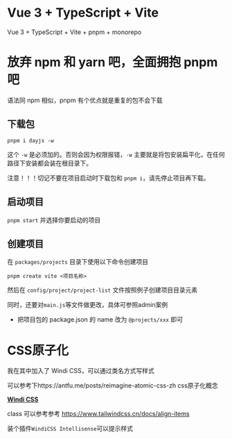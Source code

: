# Vue 3 + TypeScript + Vite

Vue 3 + TypeScript + Vite + pnpm + monorepo

# 放弃 npm 和 yarn 吧，全面拥抱 pnpm 吧

语法同 npm 相似，pnpm 有个优点就是重复的包不会下载

## 下载包

```
pnpm i dayjs -w
```

这个 `-w` 是必须加的。否则会因为权限报错，`-w` 主要就是将包安装扁平化，在任何路径下安装都会装在根目录下。

注意！！！切记不要在项目启动时下载包和 `pnpm i`，请先停止项目再下载。

## 启动项目

`pnpm start` 并选择你要启动的项目

## 创建项目

在 `packages/projects` 目录下使用以下命令创建项目
```
pnpm create vite <项目名称>
```

然后在 `config/project/project-list` 文件按照例子创建项目目录元素

同时，还要对`main.js`等文件做更改，具体可参照admin案例

* 把项目包的 package.json 的 name 改为 `@projects/xxx` 即可





# CSS原子化

我在其中加入了 Windi CSS，可以通过类名方式写样式

可以参考下https://antfu.me/posts/reimagine-atomic-css-zh css原子化概念

**[Windi CSS](https://cn.windicss.org/integrations/vite.html)**

class 可以参考参考
https://www.tailwindcss.cn/docs/align-items

装个插件`WindiCSS Intellisense`可以提示样式
